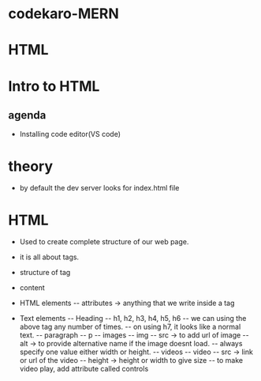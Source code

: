 # codekaro-MERN

# HTML

# Intro to HTML

## agenda

- Installing code editor(VS code)

# theory

- by default the dev server looks for index.html file

# HTML

- Used to create complete structure of our web page.
- it is all about tags.
- structure of tag
- <openingTag> content <closingTag>

- HTML elements
  -- attributes -> anything that we write inside a tag
- Text elements
  -- Heading
  -- h1, h2, h3, h4, h5, h6
  -- we can using the above tag any number of times.
  -- on using h7, it looks like a normal text.
  -- paragraph
  -- p
  -- images
  -- img
  -- src -> to add url of image
  -- alt -> to provide alternative name if the image doesnt load.
  -- always specify one value either width or height.
  -- videos
  -- video
  -- src -> link or url of the video
  -- height -> height or width to give size
  -- to make video play, add attribute called controls
